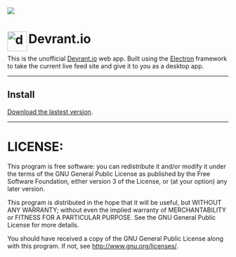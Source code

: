 <img src="https://www.devrant.io/static/devrant/img/stickers-laptop-asset1.png">

# <img width='45' height="45" align='left' alt='devrant.io logo' src="https://image.winudf.com/1051/01c38350adb60020/icon=150x.png"> Devrant.io
This is the unofficial [Devrant.io](https://www.devrant.io/) web app. Built using the [Electron](http://electron.atom.io/) framework to take the current live feed site and give it to you as a desktop app.

---------------------------------------------------------
## Install

[Download the lastest version](https://github.com/Meadowcottage/Devrant.io/releases).

---------------------------------------------------------
# LICENSE:

This program is free software: you can redistribute it and/or modify
it under the terms of the GNU General Public License as published by
the Free Software Foundation, either version 3 of the License, or
(at your option) any later version.

This program is distributed in the hope that it will be useful,
but WITHOUT ANY WARRANTY; without even the implied warranty of
MERCHANTABILITY or FITNESS FOR A PARTICULAR PURPOSE.  See the
GNU General Public License for more details.

You should have received a copy of the GNU General Public License
along with this program.  If not, see <http://www.gnu.org/licenses/>.
